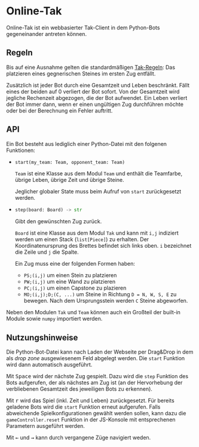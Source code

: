 # Online-Tak

Online-Tak ist ein webbasierter Tak-Client in dem Python-Bots gegeneinander antreten können.

## Regeln
Bis auf eine Ausnahme gelten die standardmäßigen [Tak-Regeln](https://ustak.org/play-beautiful-game-tak): Das platzieren eines gegnerischen Steines im ersten Zug entfällt.

Zusätzlich ist jeder Bot durch eine Gesamtzeit und Leben beschränkt.
Fällt eines der beiden auf 0 verliert der Bot sofort. Von der Gesamtzeit wird jegliche Rechenzeit abgezogen, die der Bot aufwendet. Ein Leben verliert der Bot immer dann, wenn er einen ungültigen Zug durchführen möchte oder bei der Berechnung ein Fehler auftritt.

## API
Ein Bot besteht aus lediglich einer Python-Datei mit den folgenen Funktionen:

- ```python
  start(my_team: Team, opponent_team: Team)
  ```
  `Team` ist eine Klasse aus dem Modul `Team` und enthält die Teamfarbe, übrige Leben, übrige Zeit und übrige Steine.

  Jeglicher globaler State muss beim Aufruf von `start` zurückgesetzt werden.

- ```python
  step(board: Board) -> str
  ```
  Gibt den gewünschten Zug zurück.

  `Board` ist eine Klasse aus dem Modul `Tak` und kann mit `i,j` indiziert werden um einen Stack (`list[Piece]`) zu erhalten.
  Der Koordinatenursprung des Brettes befindet sich links oben. `i` bezeichnet die Zeile und `j` die Spalte.

  Ein Zug muss eine der folgenden Formen haben:
  - `PS;(i,j)` um einen Stein zu platzieren
  - `PW;(i,j)` um eine Wand zu platzieren
  - `PC;(i,j)` um einen Capstone zu plazieren
  - `MO;(i,j);D;(C, ...)` um Steine in Richtung `D = N, W, S, E` zu bewegen. Nach dem Ursprungsstein werden `C` Steine abgeworfen.

Neben den Modulen `Tak` und `Team` können auch ein Großteil der built-in Module sowie `numpy` importiert werden.

## Nutzungshinweise
Die Python-Bot-Datei kann nach Laden der Webseite per Drag&Drop in dem als _drop zone_ ausgewiesenem Feld abgelegt werden. Die `start` Funktion wird dann automatisch ausgeführt.

Mit <kbd>Space</kbd> wird der nächste Zug gespielt. Dazu wird die `step` Funktion des Bots aufgerufen, der als nächstes am Zug ist (an der Hervorhebung der verbliebenen Gesamtzeit des jeweiligen Bots zu erkennen).

Mit <kbd>r</kbd> wird das Spiel (inkl. Zeit und Leben) zurückgesetzt. Für bereits geladene Bots wird die `start` Funktion erneut aufgerufen. Falls abweichende Spielkonfigurationen gewählt werden sollen, kann dazu die `gameController.reset` Funktion in der JS-Konsole mit entsprechenen Parametern ausgeführt werden.

Mit <kbd>&larr;</kbd> und <kbd>&rarr;</kbd> kann durch vergangene Züge navigiert weden.

